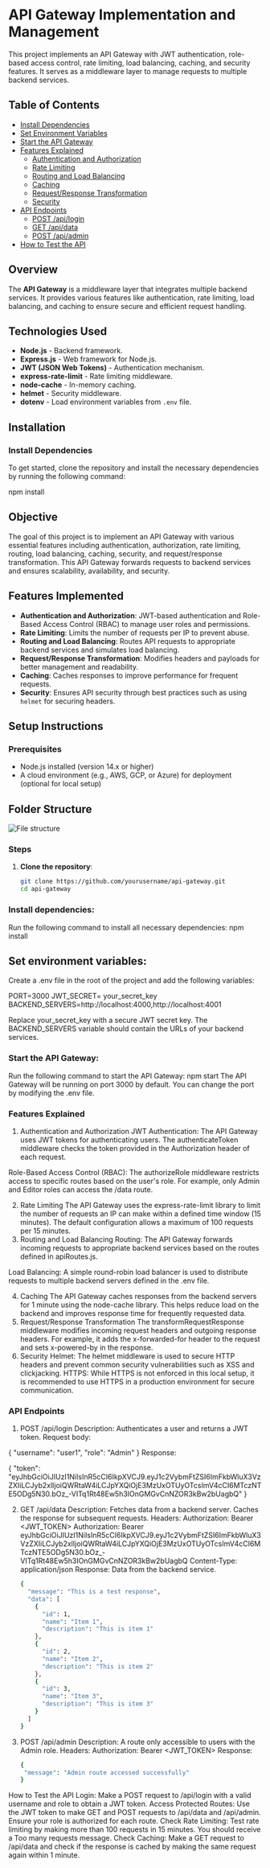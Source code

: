# API Gateway Implementation and Management

This project implements an API Gateway with JWT authentication, role-based access control, rate limiting, load balancing, caching, and security features. It serves as a middleware layer to manage requests to multiple backend services.

## Table of Contents

- [Install Dependencies](#install-dependencies)
- [Set Environment Variables](#set-environment-variables)
- [Start the API Gateway](#start-the-api-gateway)
- [Features Explained](#features-explained)
  - [Authentication and Authorization](#authentication-and-authorization)
  - [Rate Limiting](#rate-limiting)
  - [Routing and Load Balancing](#routing-and-load-balancing)
  - [Caching](#caching)
  - [Request/Response Transformation](#requestresponse-transformation)
  - [Security](#security)
- [API Endpoints](#api-endpoints)
  - [POST /api/login](#1-post-apilogin)
  - [GET /api/data](#2-get-apidata)
  - [POST /api/admin](#3-post-apiadmin)
- [How to Test the API](#how-to-test-the-api)

## Overview

The **API Gateway** is a middleware layer that integrates multiple backend services. It provides various features like authentication, rate limiting, load balancing, and caching to ensure secure and efficient request handling.

## Technologies Used

- **Node.js** - Backend framework.
- **Express.js** - Web framework for Node.js.
- **JWT (JSON Web Tokens)** - Authentication mechanism.
- **express-rate-limit** - Rate limiting middleware.
- **node-cache** - In-memory caching.
- **helmet** - Security middleware.
- **dotenv** - Load environment variables from `.env` file.

## Installation

### Install Dependencies

To get started, clone the repository and install the necessary dependencies by running the following command:

  
  npm install

## Objective
  
The goal of this project is to implement an API Gateway with various essential features including authentication, authorization, rate limiting, routing, load balancing, caching, security, and request/response transformation. This API Gateway forwards requests to backend services and ensures scalability, availability, and security.

## Features Implemented

- **Authentication and Authorization**: JWT-based authentication and Role-Based Access Control (RBAC) to manage user roles and permissions.
- **Rate Limiting**: Limits the number of requests per IP to prevent abuse.
- **Routing and Load Balancing**: Routes API requests to appropriate backend services and simulates load balancing.
- **Request/Response Transformation**: Modifies headers and payloads for better management and readability.
- **Caching**: Caches responses to improve performance for frequent requests.
- **Security**: Ensures API security through best practices such as using `helmet` for securing headers.



## Setup Instructions
### Prerequisites

- Node.js installed (version 14.x or higher)
- A cloud environment (e.g., AWS, GCP, or Azure) for deployment (optional for local setup)


## Folder Structure
![File structure](https://github.com/MUSTAKIMSHAIKH2942/API-Gateway-Implementation-and-Management-Assignment/blob/main/testapigateway.png)

 
### Steps

1. **Clone the repository**:

   ```bash
   git clone https://github.com/yourusername/api-gateway.git
   cd api-gateway
   
### Install dependencies:
Run the following command to install all necessary dependencies:
    npm install


## Set environment variables:
Create a .env file in the root of the project and add the following variables:

   PORT=3000
   JWT_SECRET=  your_secret_key
   BACKEND_SERVERS=http://localhost:4000,http://localhost:4001


Replace your_secret_key with a secure JWT secret key. The BACKEND_SERVERS variable should contain the URLs of your backend services.

### Start the API Gateway:

Run the following command to start the API Gateway:
   npm start
The API Gateway will be running on port 3000 by default. You can change the port by modifying the .env file.

### Features Explained
1. Authentication and Authorization
JWT Authentication: The API Gateway uses JWT tokens for authenticating users. The authenticateToken middleware checks the token provided in the Authorization header of each request.

Role-Based Access Control (RBAC): The authorizeRole middleware restricts access to specific routes based on the user's role. For example, only Admin and Editor roles can access the /data route.

2. Rate Limiting
The API Gateway uses the express-rate-limit library to limit the number of requests an IP can make within a defined time window (15 minutes). The default configuration allows a maximum of 100 requests per 15 minutes.
3. Routing and Load Balancing
Routing: The API Gateway forwards incoming requests to appropriate backend services based on the routes defined in apiRoutes.js.

Load Balancing: A simple round-robin load balancer is used to distribute requests to multiple backend servers defined in the .env file.

4. Caching
The API Gateway caches responses from the backend servers for 1 minute using the node-cache library. This helps reduce load on the backend and improves response time for frequently requested data.
5. Request/Response Transformation
The transformRequestResponse middleware modifies incoming request headers and outgoing response headers. For example, it adds the x-forwarded-for header to the request and sets x-powered-by in the response.
6. Security
Helmet: The helmet middleware is used to secure HTTP headers and prevent common security vulnerabilities such as XSS and clickjacking.
HTTPS: While HTTPS is not enforced in this local setup, it is recommended to use HTTPS in a production environment for secure communication.

### API Endpoints

1. POST /api/login
Description: Authenticates a user and returns a JWT token.
Request body:

{
  "username": "user1",
  "role": "Admin"
}
Response:

   {
     "token": "eyJhbGciOiJIUzI1NiIsInR5cCI6IkpXVCJ9.eyJ1c2VybmFtZSI6ImFkbWluX3VzZXIiLCJyb2xlIjoiQWRtaW4iLCJpYXQiOjE3MzUxOTUyOTcsImV4cCI6MTczNTE5ODg5N30.bOz_-VITq1Rt48Ew5h3IOnGMGvCnNZOR3kBw2bUagbQ"
   }

2. GET /api/data
Description: Fetches data from a backend server. Caches the response for subsequent requests.
Headers: Authorization: Bearer <JWT_TOKEN>
Authorization: Bearer eyJhbGciOiJIUzI1NiIsInR5cCI6IkpXVCJ9.eyJ1c2VybmFtZSI6ImFkbWluX3VzZXIiLCJyb2xlIjoiQWRtaW4iLCJpYXQiOjE3MzUxOTUyOTcsImV4cCI6MTczNTE5ODg5N30.bOz_-VITq1Rt48Ew5h3IOnGMGvCnNZOR3kBw2bUagbQ
Content-Type: application/json
Response: Data from the backend service.

   ```bash
   {
     "message": "This is a test response",
     "data": [
       {
         "id": 1,
         "name": "Item 1",
         "description": "This is item 1"
       },
       {
         "id": 2,
         "name": "Item 2",
         "description": "This is item 2"
       },
       {
         "id": 3,
         "name": "Item 3",
         "description": "This is item 3"
       }
     ]
   }
   

3. POST /api/admin
Description: A route only accessible to users with the Admin role.
Headers: Authorization: Bearer <JWT_TOKEN>
Response:
    ```bash
   {
     "message": "Admin route accessed successfully"
   }

How to Test the API
Login: Make a POST request to /api/login with a valid username and role to obtain a JWT token.
Access Protected Routes: Use the JWT token to make GET and POST requests to /api/data and /api/admin. Ensure your role is authorized for each route.
Check Rate Limiting: Test rate limiting by making more than 100 requests in 15 minutes. You should receive a Too many requests message.
Check Caching: Make a GET request to /api/data and check if the response is cached by making the same request again within 1 minute.
